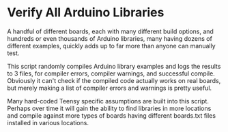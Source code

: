 # Verify All Arduino Libraries

A handful of different boards, each with many different build options, and
hundreds or even thousands of Arduino libraries, many having dozens of
different examples, quickly adds up to far more than anyone can manually
test.

This script randomly compiles Arduino library examples and logs the results
to 3 files, for compiler errors, compiler warnings, and successful compile.
Obviously it can't check if the compiled code actually works on real boards,
but merely making a list of compiler errors and warnings is pretty useful.

Many hard-coded Teensy specific assumptions are built into this script.
Perhaps over time it will gain the ability to find libraries in more
locations and compile against more types of boards having different
boards.txt files installed in various locations.


